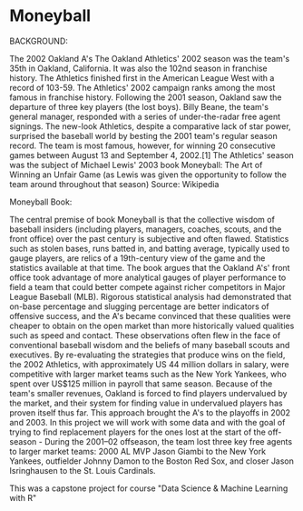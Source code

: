 # Moneyball

BACKGROUND:

The 2002 Oakland A's
The Oakland Athletics' 2002 season was the team's 35th in Oakland, California. It was also the 102nd season in franchise history. The Athletics finished first in the American League West with a record of 103-59.
The Athletics' 2002 campaign ranks among the most famous in franchise history. Following the 2001 season, Oakland saw the departure of three key players (the lost boys). Billy Beane, the team's general manager, responded with a series of under-the-radar free agent signings. The new-look Athletics, despite a comparative lack of star power, surprised the baseball world by besting the 2001 team's regular season record. The team is most famous, however, for winning 20 consecutive games between August 13 and September 4, 2002.[1] The Athletics' season was the subject of Michael Lewis' 2003 book Moneyball: The Art of Winning an Unfair Game (as Lewis was given the opportunity to follow the team around throughout that season)
Source: Wikipedia

Moneyball Book:

The central premise of book Moneyball is that the collective wisdom of baseball insiders (including players, managers, coaches, scouts, and the front office) over the past century is subjective and often flawed. Statistics such as stolen bases, runs batted in, and batting average, typically used to gauge players, are relics of a 19th-century view of the game and the statistics available at that time. The book argues that the Oakland A's' front office took advantage of more analytical gauges of player performance to field a team that could better compete against richer competitors in Major League Baseball (MLB).
Rigorous statistical analysis had demonstrated that on-base percentage and slugging percentage are better indicators of offensive success, and the A's became convinced that these qualities were cheaper to obtain on the open market than more historically valued qualities such as speed and contact. These observations often flew in the face of conventional baseball wisdom and the beliefs of many baseball scouts and executives.
By re-evaluating the strategies that produce wins on the field, the 2002 Athletics, with approximately US 44 million dollars in salary, were competitive with larger market teams such as the New York Yankees, who spent over US$125 million in payroll that same season.
Because of the team's smaller revenues, Oakland is forced to find players undervalued by the market, and their system for finding value in undervalued players has proven itself thus far. This approach brought the A's to the playoffs in 2002 and 2003.
In this project we will work with some data and with the goal of trying to find replacement players for the ones lost at the start of the off-season - During the 2001–02 offseason, the team lost three key free agents to larger market teams: 2000 AL MVP Jason Giambi to the New York Yankees, outfielder Johnny Damon to the Boston Red Sox, and closer Jason Isringhausen to the St. Louis Cardinals.

This was a capstone project for course "Data Science & Machine Learning with R"
